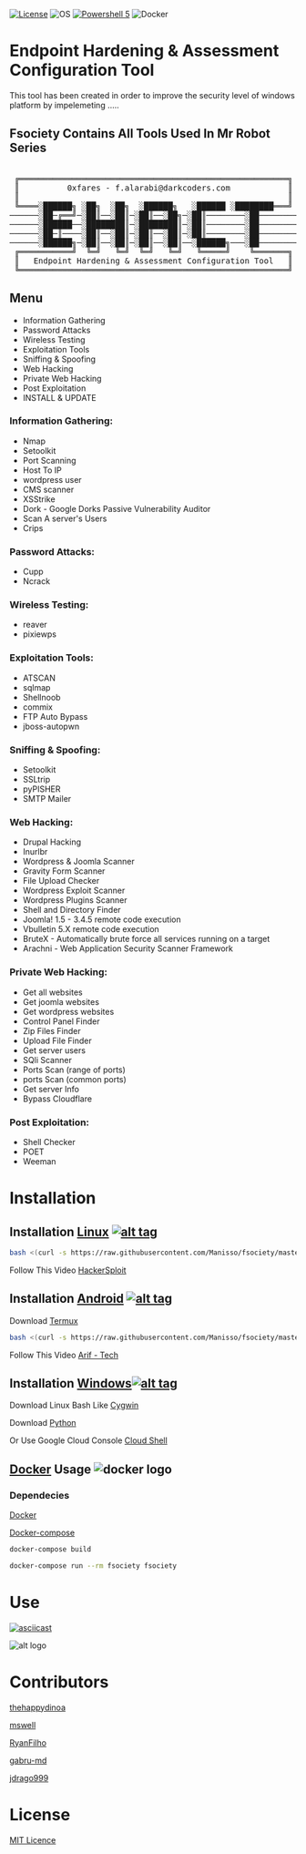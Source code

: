 [![License](https://img.shields.io/badge/License-MIT-blue.svg?style=flat-square)](https://github.com/Manisso/fsociety/blob/master/LICENSE) ![OS](https://img.shields.io/badge/Tested%20On-%20Windows%20-yellowgreen.svg?style=flat-square) [![Powershell 5](https://img.shields.io/badge/Python-3-green.svg?style=flat-square)](https://github.com/Manisso/fsociety/tree/python3)
![Docker](https://img.shields.io/docker/automated/jrottenberg/ffmpeg.svg?style=flat-square)

# Endpoint Hardening & Assessment Configuration Tool

This tool has been created in order to improve the security level of windows platform by impelemeting .....

## Fsociety Contains All Tools Used In Mr Robot Series
<pre>

 ╔════════════════════════════════════════════════════════╗
 ║          0xfares - f.alarabi@darkcoders.com            ║
 ║                                                        ║
 ╚════░██████╗ ░██╗  ░██╗  ░██████╗   ░██████ ░████████═══╝   
──────░██─╔══╝─░██║──░██║─░██║──░██╗─░██║────────░██──────── 
──────░██████──░████████║─░████████║─░██║────────░██──────── 
──────░██─║────░██║──░██║─░██║──░██║─░██║────────░██──────── 
──────░██████╗─░██║──░██║─░██║──░██║──░██████╗───░██──────── 
 ╔═══════════╝  ╚═╝   ╚═╝  ╚═╝   ╚═╝   ╚═════╝    ╚═══════╗
 ║   Endpoint Hardening & Assessment Configuration Tool   ║
 ╚════════════════════════════════════════════════════════╝
</pre>

## Menu

- Information Gathering
- Password Attacks
- Wireless Testing
- Exploitation Tools
- Sniffing & Spoofing
- Web Hacking
- Private Web Hacking
- Post Exploitation
- INSTALL & UPDATE

### Information Gathering:

- Nmap
- Setoolkit
- Port Scanning
- Host To IP
- wordpress user
- CMS scanner
- XSStrike
- Dork - Google Dorks Passive Vulnerability Auditor
- Scan A server's Users
- Crips

### Password Attacks:

- Cupp
- Ncrack

### Wireless Testing:

- reaver
- pixiewps

### Exploitation Tools:

- ATSCAN
- sqlmap
- Shellnoob
- commix
- FTP Auto Bypass
- jboss-autopwn

### Sniffing & Spoofing:

- Setoolkit
- SSLtrip
- pyPISHER
- SMTP Mailer

### Web Hacking:

- Drupal Hacking
- Inurlbr
- Wordpress & Joomla Scanner
- Gravity Form Scanner
- File Upload Checker
- Wordpress Exploit Scanner
- Wordpress Plugins Scanner
- Shell and Directory Finder
- Joomla! 1.5 - 3.4.5 remote code execution
- Vbulletin 5.X remote code execution
- BruteX - Automatically brute force all services running on a target
- Arachni - Web Application Security Scanner Framework

### Private Web Hacking:

- Get all websites
- Get joomla websites
- Get wordpress websites
- Control Panel Finder
- Zip Files Finder
- Upload File Finder
- Get server users
- SQli Scanner
- Ports Scan (range of ports)
- ports Scan (common ports)
- Get server Info
- Bypass Cloudflare

### Post Exploitation:

- Shell Checker
- POET
- Weeman

# Installation

## Installation [Linux](https://wikipedia.org/wiki/Linux) [![alt tag](http://icons.iconarchive.com/icons/dakirby309/simply-styled/32/OS-Linux-icon.png)](https://fr.wikipedia.org/wiki/Linux)

```bash
bash <(curl -s https://raw.githubusercontent.com/Manisso/fsociety/master/install.sh)
```

Follow This Video [HackerSploit](https://www.youtube.com/watch?v=t3uYpMrK2EU)

## Installation [Android](https://wikipedia.org/wiki/Android) [![alt tag](https://cdn1.iconfinder.com/data/icons/logotypes/32/android-32.png)](https://fr.wikipedia.org/wiki/Android)

Download [Termux](https://play.google.com/store/apps/details?id=com.termux)

```bash
bash <(curl -s https://raw.githubusercontent.com/Manisso/fsociety/master/install.sh)
```

Follow This Video [Arif - Tech](https://www.youtube.com/watch?v=JwK5oOBjpgQ&t=160s)

## Installation [Windows](https://wikipedia.org/wiki/Microsoft_Windows)[![alt tag](http://icons.iconarchive.com/icons/yootheme/social-bookmark/32/social-windows-button-icon.png)](https://fr.wikipedia.org/wiki/Microsoft_Windows)

Download Linux Bash Like [Cygwin](https://www.cygwin.com/)

Download [Python](https://www.python.org/downloads/release/python-2714/)

Or Use Google Cloud Console [Cloud Shell](https://console.cloud.google.com/cloudshell/editor?project=&pli=1&shellonly=true)

## [Docker](https://en.wikipedia.org/wiki/Docker_(software)) Usage ![docker logo](https://png.icons8.com/color/50/000000/docker.png)

### Dependecies

[Docker](https://www.docker.com/)

[Docker-compose](https://docs.docker.com/compose/install/)

```bash
docker-compose build

docker-compose run --rm fsociety fsociety
```

# Use

[![asciicast](https://asciinema.org/a/URj2nvpbYpeJyJe43KlASZ7fz.png)](https://asciinema.org/a/URj2nvpbYpeJyJe43KlASZ7fz)

![alt logo](https://media.giphy.com/media/xT0xeFxyHAKirrLa24/giphy.gif)

# Contributors

[thehappydinoa](https://github.com/thehappydinoa)

[mswell](https://github.com/mswell)

[RyanFilho](https://github.com/RyanFilho)

[gabru-md](https://github.com/gabru-md)

[jdrago999](https://github.com/jdrago999)

# License

[MIT Licence](https://github.com/Manisso/fsociety/blob/master/LICENSE)

